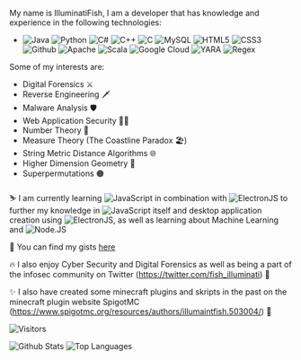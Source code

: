 

My name is IlluminatiFish, I am a developer that has knowledge and experience in the following technologies:

  - ![Java](https://img.shields.io/badge/Java-informational?style=plastic&logo=java&logoColor=black&color=f76802) ![Python](https://img.shields.io/badge/Python-informational?style=plastic&logo=python&logoColor=black&color=228ff5) ![C#](https://img.shields.io/badge/C%23-informational?style=plastic&logo=c-sharp&logoColor=black&color=20d623) ![C++](https://img.shields.io/badge/C++-informational?style=plastic&logo=c%2B%2B&logoColor=black&color=9ff723) ![C](https://img.shields.io/badge/C-informational?style=plastic&logo=c&logoColor=black&color=f2f21b) ![MySQL](https://img.shields.io/badge/MySQL-informational?style=plastic&logo=MySQL&logoColor=black&color=b05df0) ![HTML5](https://img.shields.io/badge/HTML5-informational?style=plastic&logo=HTML5&logoColor=black&color=004ffa) ![CSS3](https://img.shields.io/badge/CSS3-informational?style=plastic&logo=CSS3&logoColor=black&color=2ba64e) ![Github](https://img.shields.io/badge/GitHub-informational?style=plastic&logo=github&logoColor=black&color=498391) ![Apache](https://img.shields.io/badge/Apache-informational?style=plastic&logo=apache&logoColor=black&color=c20606) ![Scala](https://img.shields.io/badge/Scala-informational?style=plastic&logo=scala&logoColor=black&color=d15e5e) ![Google Cloud](https://img.shields.io/badge/Google%20Cloud-informational?style=plastic&logo=google-cloud&logoColor=black&color=2604d1) ![YARA](https://img.shields.io/badge/YARA-informational?style=plastic&logo=virustotal&logoColor=black&color=e31041) ![Regex](https://img.shields.io/badge/Regex-informational?style=plastic&logo=regex&logoColor=black&color=7f1f66)
 
 Some of my interests are:
 
  - Digital Forensics ⚔️
  - Reverse Engineering 🗡️
  - Malware Analysis 🛡️
  - Web Application Security 🏴‍☠️
  - Number Theory 🧮
  - Measure Theory (The Coastline Paradox 🏖️)
  - String Metric Distance Algorithms 🌐
  - Higher Dimension Geometry 📐
  - Superpermutations 🟠
 
⛷️ I am currently learning ![JavaScript](https://img.shields.io/badge/JavaScript-informational?style=plastic&logo=javascript&logoColor=black&color=ffa500) in combination with ![ElectronJS](https://img.shields.io/badge/ElectronJS-informational?style=plastic&logo=electron&logoColor=black&color=c2409f) to further my knowledge in ![JavaScript](https://img.shields.io/badge/JavaScript-informational?style=plastic&logo=javascript&logoColor=black&color=ffa500) itself and desktop application creation using ![ElectronJS](https://img.shields.io/badge/ElectronJS-informational?style=plastic&logo=electron&logoColor=black&color=c2409f), as well as learning about Machine Learning and ![Node.JS](https://img.shields.io/badge/NodeJS-informational?style=plastic&logo=node.js&logoColor=black&color=3ce6e6) 

🤺 You can find my gists <a href='https://gist.github.com/IlluminatiFish'>here</a>

🔥 I also enjoy Cyber Security and Digital Forensics as well as being a part of the infosec community on Twitter (https://twitter.com/fish_illuminati) 🔌

✨ I also have created some minecraft plugins and skripts in the past on the minecraft plugin website SpigotMC (https://www.spigotmc.org/resources/authors/illumaintfish.503004/) 🔌

![Visitors](https://visitor-badge-reloaded.herokuapp.com/badge?page_id=IlluminatiFish.IlluminatiFish&color=eb200e)

![Github Stats](https://github-readme-stats.vercel.app/api?username=IlluminatiFish&show_icons=true&theme=radical&count_private=true "My Github Stats") ![Top Languages](https://github-readme-stats.vercel.app/api/top-langs/?username=IlluminatiFish&layout=compact&langs_count=10&theme=radical "Top Languages Used")

